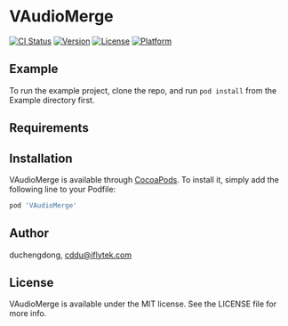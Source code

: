 # VAudioMerge

[![CI Status](https://img.shields.io/travis/duchengdong/VAudioMerge.svg?style=flat)](https://travis-ci.org/duchengdong/VAudioMerge)
[![Version](https://img.shields.io/cocoapods/v/VAudioMerge.svg?style=flat)](https://cocoapods.org/pods/VAudioMerge)
[![License](https://img.shields.io/cocoapods/l/VAudioMerge.svg?style=flat)](https://cocoapods.org/pods/VAudioMerge)
[![Platform](https://img.shields.io/cocoapods/p/VAudioMerge.svg?style=flat)](https://cocoapods.org/pods/VAudioMerge)

## Example

To run the example project, clone the repo, and run `pod install` from the Example directory first.

## Requirements

## Installation

VAudioMerge is available through [CocoaPods](https://cocoapods.org). To install
it, simply add the following line to your Podfile:

```ruby
pod 'VAudioMerge'
```

## Author

duchengdong, cddu@iflytek.com

## License

VAudioMerge is available under the MIT license. See the LICENSE file for more info.
